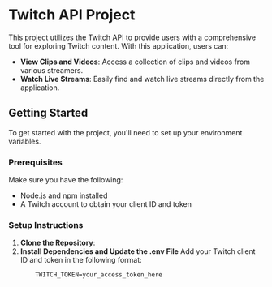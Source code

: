 # Twitch API Project

This project utilizes the Twitch API to provide users with a comprehensive tool for exploring Twitch content. With this application, users can:
- **View Clips and Videos**: Access a collection of clips and videos from various streamers.
- **Watch Live Streams**: Easily find and watch live streams directly from the application.

## Getting Started

To get started with the project, you'll need to set up your environment variables.

### Prerequisites

Make sure you have the following:

- Node.js and npm installed
- A Twitch account to obtain your client ID and token

### Setup Instructions

1. **Clone the Repository**:
2. **Install Dependencies and Update the .env File**
     Add your Twitch client ID and token in the following format:
      ``` TWITCH_CLIENT_ID=your_client_id_here
          TWITCH_TOKEN=your_access_token_here



